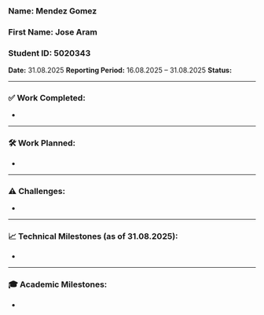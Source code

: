 ### **Name:** Mendez Gomez
### **First Name:** Jose Aram
### **Student ID:** 5020343
**Date:** 31.08.2025
**Reporting Period:** 16.08.2025 – 31.08.2025
**Status:** 

---

### ✅ Work Completed:

* 

---

### 🛠 Work Planned:

* 

---

### ⚠️ Challenges:

* 

---

### 📈 Technical Milestones (as of 31.08.2025):

* 

---

### 🎓 Academic Milestones:

* 
